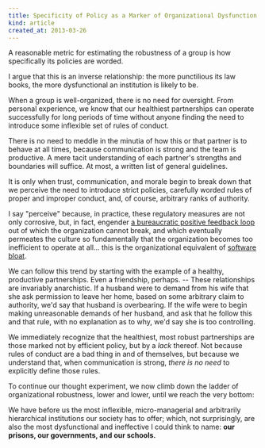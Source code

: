 ```yaml
---
title: Specificity of Policy as a Marker of Organizational Dysfunction
kind: article
created_at: 2013-03-26
---
```


<!-- _. -->

A reasonable metric for estimating the robustness of a group is how
specifically its policies are worded. 

I argue that this is an inverse relationship: the 
more punctilious its law books, the more dysfunctional an institution is 
likely to be. 

When a group is well-organized, there is no need for oversight. From personal
experience, we know that our healthiest partnerships
can operate successfully for long periods of time without anyone finding the 
need to introduce some inflexible set of rules of conduct. 

There is no need
to meddle in the minutia of how this or that partner is to behave at all times,
because communication is strong and the team is productive. A mere tacit 
understanding of each partner's strengths and boundaries will 
suffice. At most, a written list of general guidelines. 

It is only when trust, communication, and morale begin to break down that we
perceive the need to introduce strict policies, carefully worded rules of proper
and improper conduct, and, of course, arbitrary ranks of authority. 

I say "perceive" because, in practice, these regulatory measures are not only
corrosive, but, in fact, engender 
[a bureaucratic positive feedback loop](/articles/bureaucratic_bloat)
out of which the organization cannot break, and which eventually permeates the 
culture so fundamentally that the organization becomes too inefficient 
to operate at all... this is the organizational equivalent of 
[software bloat](https://en.wikipedia.org/wiki/Software_bloat).

We can follow this trend by starting with the example of a healthy, productive 
partnerships. Even a friendship, perhaps. -- These relationships are invariably 
anarchistic. If a husband were to demand from his wife that she ask permission 
to leave her 
home, based on some arbitrary claim to authority, we'd say that husband is 
overbearing. If the wife were to begin making unreasonable demands of her husband,
and ask that he follow this and that rule, with no explanation as to why, 
we'd say she is too controlling. 

We immediately recognize that the healthiest, most robust partnerships are those
marked not by efficient policy, but by a *lack* thereof. Not because rules of 
conduct are a bad thing in and of themselves, but because we understand that, 
when communication is strong, *there is no need* to explicitly define those 
rules.

To continue our thought experiment, we now climb down the ladder of 
organizational robustness, lower and lower, until we reach the very bottom:

We have before us the most inflexible, micro-managerial and arbitrarily 
hierarchical institutions our society has to offer; which, not surprisingly, 
are also the most dysfunctional and ineffective I could think to name: **our 
prisons, our governments, and our schools.**

